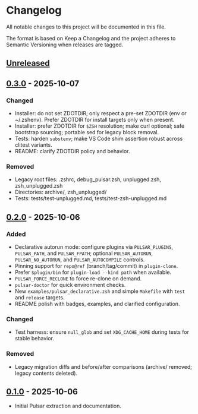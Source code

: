 # Changelog

All notable changes to this project will be documented in this file.

The format is based on Keep a Changelog and the project adheres to Semantic Versioning when releases are tagged.

## [Unreleased]

## [0.3.0] - 2025-10-07

### Changed

- Installer: do not set ZDOTDIR; only respect a pre-set ZDOTDIR (env or ~/.zshenv). Prefer ZDOTDIR for install targets only when present.
- Installer: prefer ZDOTDIR for `$ZSH` resolution; make curl optional; safe bootstrap sourcing; portable sed for legacy block removal.
- Tests: harden `substenv`; make VS Code shim assertion robust across clitest variants.
- README: clarify ZDOTDIR policy and behavior.

### Removed

- Legacy root files: .zshrc, debug_pulsar.zsh, unplugged.zsh, zsh_unplugged.zsh
- Directories: archive/, zsh_unplugged/
- Tests: tests/test-unplugged.md, tests/test-zsh-unplugged.md

## [0.2.0] - 2025-10-06

### Added

- Declarative autorun mode: configure plugins via `PULSAR_PLUGINS`, `PULSAR_PATH`, and `PULSAR_FPATH`; optional `PULSAR_AUTORUN`, `PULSAR_NO_AUTORUN`, and `PULSAR_AUTOCOMPILE` controls.
- Pinning support for `repo@ref` (branch/tag/commit) in `plugin-clone`.
- Prefer `$plugin/bin` for `plugin-load --kind path` when available.
- `PULSAR_FORCE_RECLONE` to force re-clone on demand.
- `pulsar-doctor` for quick environment checks.
- New `examples/pulsar_declarative.zsh` and simple `Makefile` with `test` and `release` targets.
- README polish with badges, examples, and clarified configuration.

### Changed

- Test harness: ensure `null_glob` and set `XDG_CACHE_HOME` during tests for stable behavior.

### Removed

- Legacy migration diffs and before/after comparisons (archive/ removed; legacy contents deleted).

## [0.1.0] - 2025-10-06

- Initial Pulsar extraction and documentation.

[Unreleased]: https://github.com/astrosteveo/pulsar/compare/v0.3.0...HEAD
[0.3.0]: https://github.com/astrosteveo/pulsar/compare/v0.2.0...v0.3.0
[0.2.0]: https://github.com/astrosteveo/pulsar/compare/v0.1.0...v0.2.0
[0.1.0]: https://github.com/astrosteveo/pulsar/commits/main

